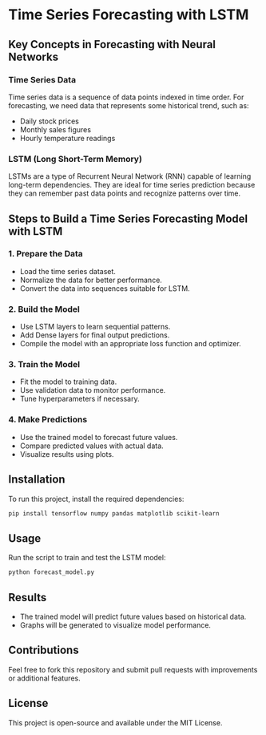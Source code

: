 # Time Series Forecasting with LSTM

## Key Concepts in Forecasting with Neural Networks

### Time Series Data
Time series data is a sequence of data points indexed in time order. For forecasting, we need data that represents some historical trend, such as:
- Daily stock prices
- Monthly sales figures
- Hourly temperature readings

### LSTM (Long Short-Term Memory)
LSTMs are a type of Recurrent Neural Network (RNN) capable of learning long-term dependencies. They are ideal for time series prediction because they can remember past data points and recognize patterns over time.

## Steps to Build a Time Series Forecasting Model with LSTM

### 1. Prepare the Data
- Load the time series dataset.
- Normalize the data for better performance.
- Convert the data into sequences suitable for LSTM.

### 2. Build the Model
- Use LSTM layers to learn sequential patterns.
- Add Dense layers for final output predictions.
- Compile the model with an appropriate loss function and optimizer.

### 3. Train the Model
- Fit the model to training data.
- Use validation data to monitor performance.
- Tune hyperparameters if necessary.

### 4. Make Predictions
- Use the trained model to forecast future values.
- Compare predicted values with actual data.
- Visualize results using plots.

## Installation
To run this project, install the required dependencies:
```bash
pip install tensorflow numpy pandas matplotlib scikit-learn
```

## Usage
Run the script to train and test the LSTM model:
```bash
python forecast_model.py
```

## Results
- The trained model will predict future values based on historical data.
- Graphs will be generated to visualize model performance.

## Contributions
Feel free to fork this repository and submit pull requests with improvements or additional features.

## License
This project is open-source and available under the MIT License.
